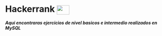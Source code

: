 # Hackerrank   <a><img align="center" src="https://raw.githubusercontent.com/rahuldkjain/github-profile-readme-generator/master/src/images/icons/Social/hackerrank.svg" height="30" width="40" /></a>

***Aqui encontraras ejercicios de nivel basicos e intermedio realizados en MySQL***
